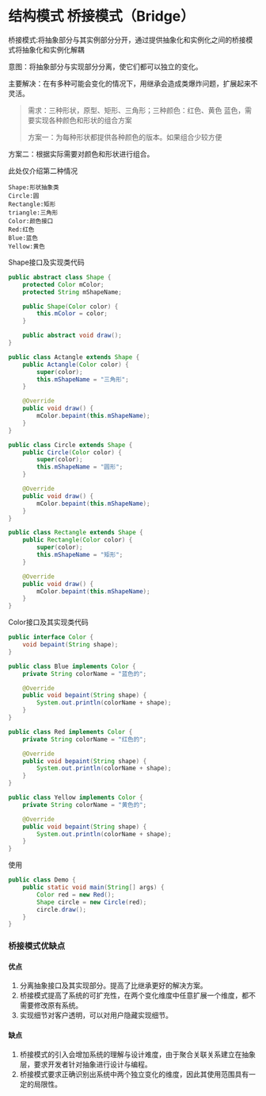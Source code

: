 # 结构模式 桥接模式（Bridge）
桥接模式:将抽象部分与其实例部分分开，通过提供抽象化和实例化之间的桥接模式将抽象化和实例化解耦

意图：将抽象部分与实现部分分离，使它们都可以独立的变化。

主要解决：在有多种可能会变化的情况下，用继承会造成类爆炸问题，扩展起来不灵活。

>需求：三种形状，原型、矩形、三角形；三种颜色：红色、黄色 蓝色，需要实现各种颜色和形状的组合方案
>
>方案一：为每种形状都提供各种颜色的版本。如果组合少较方便
>
方案二：根据实际需要对颜色和形状进行组合。

此处仅介绍第二种情况

```
Shape:形状抽象类
Circle:圆
Rectangle:矩形
triangle:三角形
Color:颜色接口
Red:红色
Blue:蓝色
Yellow:黄色
```
Shape接口及实现类代码

```java
public abstract class Shape {
    protected Color mColor;
    protected String mShapeName;

    public Shape(Color color) {
        this.mColor = color;
    }

    public abstract void draw();
}

public class Actangle extends Shape {
    public Actangle(Color color) {
        super(color);
        this.mShapeName = "三角形";
    }

    @Override
    public void draw() {
        mColor.bepaint(this.mShapeName);
    }
}

public class Circle extends Shape {
    public Circle(Color color) {
        super(color);
        this.mShapeName = "圆形";
    }

    @Override
    public void draw() {
        mColor.bepaint(this.mShapeName);
    }
}

public class Rectangle extends Shape {
    public Rectangle(Color color) {
        super(color);
        this.mShapeName = "矩形";
    }

    @Override
    public void draw() {
        mColor.bepaint(this.mShapeName);
    }
}
```

Color接口及其实现类代码

```java
public interface Color {
    void bepaint(String shape);
}

public class Blue implements Color {
    private String colorName = "蓝色的";

    @Override
    public void bepaint(String shape) {
        System.out.println(colorName + shape);
    }
}

public class Red implements Color {
    private String colorName = "红色的";

    @Override
    public void bepaint(String shape) {
        System.out.println(colorName + shape);
    }
}

public class Yellow implements Color {
    private String colorName = "黄色的";

    @Override
    public void bepaint(String shape) {
        System.out.println(colorName + shape);
    }
}
```

使用

```java
public class Demo {
    public static void main(String[] args) {
        Color red = new Red();
        Shape circle = new Circle(red);
        circle.draw();
    }
}
```

### 桥接模式优缺点
#### 优点
1. 分离抽象接口及其实现部分。提高了比继承更好的解决方案。
2. 桥接模式提高了系统的可扩充性，在两个变化维度中任意扩展一个维度，都不需要修改原有系统。
3. 实现细节对客户透明，可以对用户隐藏实现细节。

#### 缺点
1. 桥接模式的引入会增加系统的理解与设计难度，由于聚合关联关系建立在抽象层，要求开发者针对抽象进行设计与编程。 
2. 桥接模式要求正确识别出系统中两个独立变化的维度，因此其使用范围具有一定的局限性。


